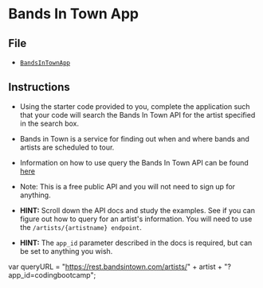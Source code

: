 # Bands In Town App

## File

* [`BandsInTownApp`](Unsolved/bands-in-town-unsolved.html)

## Instructions

* Using the starter code provided to you, complete the application such that your code will search the Bands In Town API for the artist specified in the search box.

* Bands in Town is a service for finding out when and where bands and artists are scheduled to tour.

* Information on how to use query the Bands In Town API can be found [here](https://app.swaggerhub.com/apis/Bandsintown/PublicAPI/3.0.0)

* Note: This is a free public API and you will not need to sign up for anything.

* **HINT:** Scroll down the API docs and study the examples. See if you can figure out how to query for an artist's information. You will need to use the `/artists/{artistname} endpoint`.

* **HINT:** The `app_id` parameter described in the docs is required, but can be set to anything you wish.

var queryURL = "https://rest.bandsintown.com/artists/" + artist + "?app_id=codingbootcamp";
